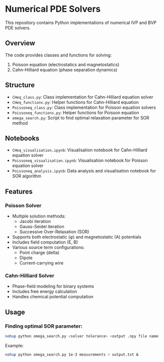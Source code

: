 # Numerical PDE Solvers

This repository contains Python implementations of numerical IVP and BVP PDE solvers.

## Overview

The code provides classes and functions for solving:
1. Poisson equation (electrostatics and magnetostatics)
2. Cahn-Hilliard equation (phase separation dynamics)

## Structure

- `CHeq_class.py`: Class implementation for Cahn-Hilliard equation solver
- `CHeq_functions.py`: Helper functions for Cahn-Hilliard equation
- `Poissoneq_class.py`: Class implementation for Poisson equation solvers
- `Poissoneq_functions.py`: Helper functions for Poisson equation
- `omega_search.py`: Script to find optimal relaxation parameter for SOR method

## Notebooks

- `CHeq_visualisation.ipynb`: Visualisation notebook for Cahn-Hilliard equation solver
- `Poissoneq_visualisation.ipynb`: Visualisation notebook for Poisson equation solver
- `Poissoneq_analysis.ipynb`: Data analysis and visualisation notebook for SOR algorithm

## Features

### Poisson Solver
- Multiple solution methods:
  - Jacobi iteration
  - Gauss-Seidel iteration
  - Successive Over-Relaxation (SOR)
- Supports both electrostatic (φ) and magnetostatic (A) potentials
- Includes field computation (E, B)
- Various source term configurations:
  - Point charge (delta)
  - Dipole
  - Current-carrying wire

### Cahn-Hilliard Solver
- Phase-field modeling for binary systems
- Includes free energy calculation
- Handles chemical potential computation

## Usage

### Finding optimal SOR parameter:
```bash
nohup python omega_search.py <solver tolerance> <output .npy file name> > output.txt &
```
Example:
```bash
nohup python omega_search.py 1e-3 measurements > output.txt &
```
